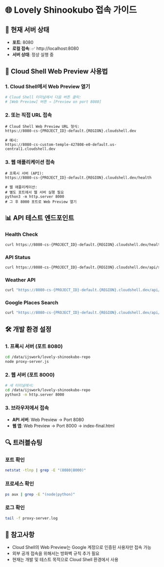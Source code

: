 # 🌐 Lovely Shinookubo 접속 가이드

## 🚀 현재 서버 상태
- **포트**: 8080
- **로컬 접속**: ✅ http://localhost:8080
- **서버 상태**: 정상 실행 중

## 🔧 Cloud Shell Web Preview 사용법

### 1. Cloud Shell에서 Web Preview 열기
```bash
# Cloud Shell 터미널에서 다음 버튼 클릭:
# [Web Preview] 버튼 → [Preview on port 8080]
```

### 2. 또는 직접 URL 접속
```
# Cloud Shell Web Preview URL 형식:
https://8080-cs-{PROJECT_ID}-default.{REGION}.cloudshell.dev

# 예시:
https://8080-cs-custom-temple-427808-e0-default.us-central1.cloudshell.dev
```

### 3. 웹 애플리케이션 접속
```
# 프록시 서버 (API):
https://8080-cs-{PROJECT_ID}-default.{REGION}.cloudshell.dev/health

# 웹 애플리케이션:
# 별도 포트에서 웹 서버 실행 필요
python3 -m http.server 8000
# 그 후 8000 포트로 Web Preview 열기
```

## 📊 API 테스트 엔드포인트

### Health Check
```bash
curl https://8080-cs-{PROJECT_ID}-default.{REGION}.cloudshell.dev/health
```

### API Status
```bash
curl https://8080-cs-{PROJECT_ID}-default.{REGION}.cloudshell.dev/api/status
```

### Weather API
```bash
curl "https://8080-cs-{PROJECT_ID}-default.{REGION}.cloudshell.dev/api/weather?lat=35.7040&lon=139.7052"
```

### Google Places Search
```bash
curl "https://8080-cs-{PROJECT_ID}-default.{REGION}.cloudshell.dev/api/places/nearbysearch/json?location=35.7040,139.7052&radius=500&keyword=삼겹살&type=restaurant&language=ko"
```

## 🛠️ 개발 환경 설정

### 1. 프록시 서버 (포트 8080)
```bash
cd /data/ijswork/lovely-shinookubo-repo
node proxy-server.js
```

### 2. 웹 서버 (포트 8000)
```bash
# 새 터미널에서:
cd /data/ijswork/lovely-shinookubo-repo
python3 -m http.server 8000
```

### 3. 브라우저에서 접속
- **API 서버**: Web Preview → Port 8080
- **웹 앱**: Web Preview → Port 8000 → index-final.html

## 🔍 트러블슈팅

### 포트 확인
```bash
netstat -tlnp | grep -E "(8080|8000)"
```

### 프로세스 확인
```bash
ps aux | grep -E "(node|python)"
```

### 로그 확인
```bash
tail -f proxy-server.log
```

## 📝 참고사항

- Cloud Shell의 Web Preview는 Google 계정으로 인증된 사용자만 접속 가능
- 외부 공개 접속을 위해서는 방화벽 규칙 추가 필요
- 현재는 개발 및 테스트 목적으로 Cloud Shell 환경에서 사용